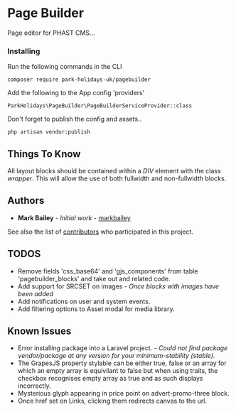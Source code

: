 # Page Builder

Page editor for PHAST CMS...

### Installing

Run the following commands in the CLI

```
composer require park-holidays-uk/pagebuilder
```

Add the following to the App config 'providers'

```
ParkHolidays\PageBuilder\PageBuilderServiceProvider::class
```

Don't forget to publish the config and assets..

```
php artisan vendor:publish
```

## Things To Know

All layout blocks should be contained within a *DIV* element with the class *wrapper*. This will allow the use of both
fullwidth and non-fullwidth blocks.

## Authors

* **Mark Bailey** - *Initial work* - [markbailey](https://github.com/markbailey)

See also the list of [contributors](https://github.com/park-holidays-uk/pagebuilder/contributors) who participated in this project.

## TODOS

* Remove fields 'css_base64' and 'gjs_components' from table 'pagebuilder_blocks' and take out and related code.
* Add support for SRCSET on images - *Once blocks with images have been added*
* Add notifications on user and system events.
* Add filtering options to Asset modal for media library.

## Known Issues

* Error installing package into a Laravel project. - *Could not find package vendor/package at any version for your minimum-stability (stable).*
* The GrapesJS property stylable can be either true, false or an array for which an empty array is equivilant to false but when using traits, the checkbox recognises empty array as true and as such displays incorrectly.
* Mysterious glyph appearing in price point on advert-promo-three block.
* Once href set on Links, clicking them redirects canvas to the url.
